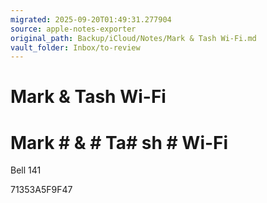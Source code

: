 ```yaml
---
migrated: 2025-09-20T01:49:31.277904
source: apple-notes-exporter
original_path: Backup/iCloud/Notes/Mark & Tash Wi-Fi.md
vault_folder: Inbox/to-review
---
```

# Mark & Tash Wi-Fi

# Mark # & # Ta# sh # Wi-Fi # 

Bell 141

71353A5F9F47

